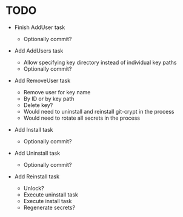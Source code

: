 TODO
====

* Finish AddUser task
  * Optionally commit?

* Add AddUsers task
  * Allow specifying key directory instead of individual key paths
  * Optionally commit?
* Add RemoveUser task
  * Remove user for key name
  * By ID or by key path
  * Delete key?
  * Would need to uninstall and reinstall git-crypt in the process
  * Would need to rotate all secrets in the process

* Add Install task
  * Optionally commit?
* Add Uninstall task
  * Optionally commit?

* Add Reinstall task
  * Unlock? 
  * Execute uninstall task
  * Execute install task
  * Regenerate secrets?

